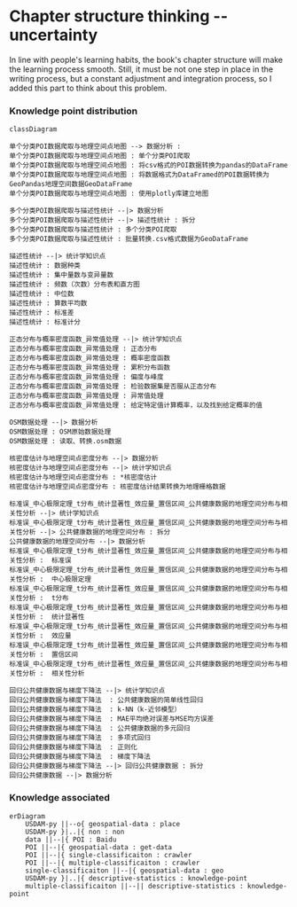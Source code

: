 # Chapter structure thinking -- uncertainty
In line with people's learning habits, the book's chapter structure will make the learning process smooth. Still, it must be not one step in place in the writing process, but a constant adjustment and integration process, so I added this part to think about this problem.

### Knowledge point distribution

<style>
svg[id^="mermaid-"] { min-width: 200; max-width:100%;  overflow: visible;}
</style>

```mermaid
classDiagram

单个分类POI数据爬取与地理空间点地图 --> 数据分析 : 
单个分类POI数据爬取与地理空间点地图 : 单个分类POI爬取
单个分类POI数据爬取与地理空间点地图 : 将csv格式的POI数据转换为pandas的DataFrame
单个分类POI数据爬取与地理空间点地图 : 将数据格式为DataFramed的POI数据转换为GeoPandas地理空间数据GeoDataFrame
单个分类POI数据爬取与地理空间点地图 : 使用plotly库建立地图

多个分类POI数据爬取与描述性统计 --|> 数据分析
多个分类POI数据爬取与描述性统计 --|> 描述性统计 : 拆分
多个分类POI数据爬取与描述性统计 : 多个分类POI爬取
多个分类POI数据爬取与描述性统计 : 批量转换.csv格式数据为GeoDataFrame

描述性统计 --|> 统计学知识点
描述性统计 : 数据种类
描述性统计 : 集中量数与变异量数
描述性统计 : 频数（次数）分布表和直方图
描述性统计 : 中位数
描述性统计 : 算数平均数
描述性统计 : 标准差
描述性统计 : 标准计分

正态分布与概率密度函数_异常值处理 --|> 统计学知识点
正态分布与概率密度函数_异常值处理 : 正态分布
正态分布与概率密度函数_异常值处理 : 概率密度函数
正态分布与概率密度函数_异常值处理 : 累积分布函数
正态分布与概率密度函数_异常值处理 : 偏度与峰度
正态分布与概率密度函数_异常值处理 : 检验数据集是否服从正态分布
正态分布与概率密度函数_异常值处理 : 异常值处理
正态分布与概率密度函数_异常值处理 : 给定特定值计算概率，以及找到给定概率的值

OSM数据处理 --|> 数据分析
OSM数据处理 : OSM原始数据处理
OSM数据处理 : 读取、转换.osm数据

核密度估计与地理空间点密度分布 --|> 数据分析
核密度估计与地理空间点密度分布 --|> 统计学知识点
核密度估计与地理空间点密度分布 : *核密度估计
核密度估计与地理空间点密度分布 : 核密度估计结果转换为地理栅格数据

标准误_中心极限定理_t分布_统计显著性_效应量_置信区间_公共健康数据的地理空间分布与相关性分析 --|> 统计学知识点
标准误_中心极限定理_t分布_统计显著性_效应量_置信区间_公共健康数据的地理空间分布与相关性分析 --|> 公共健康数据的地理空间分布 : 拆分
公共健康数据的地理空间分布 --|> 数据分析
标准误_中心极限定理_t分布_统计显著性_效应量_置信区间_公共健康数据的地理空间分布与相关性分析 :  标准误
标准误_中心极限定理_t分布_统计显著性_效应量_置信区间_公共健康数据的地理空间分布与相关性分析 :  中心极限定理
标准误_中心极限定理_t分布_统计显著性_效应量_置信区间_公共健康数据的地理空间分布与相关性分析 :  t分布
标准误_中心极限定理_t分布_统计显著性_效应量_置信区间_公共健康数据的地理空间分布与相关性分析 :  统计显著性
标准误_中心极限定理_t分布_统计显著性_效应量_置信区间_公共健康数据的地理空间分布与相关性分析 :  效应量
标准误_中心极限定理_t分布_统计显著性_效应量_置信区间_公共健康数据的地理空间分布与相关性分析 :  置信区间
标准误_中心极限定理_t分布_统计显著性_效应量_置信区间_公共健康数据的地理空间分布与相关性分析 :  相关性分析

回归公共健康数据与梯度下降法 --|> 统计学知识点
回归公共健康数据与梯度下降法  : 公共健康数据的简单线性回归
回归公共健康数据与梯度下降法  : k-NN（k-近邻模型）
回归公共健康数据与梯度下降法  : MAE平均绝对误差与MSE均方误差
回归公共健康数据与梯度下降法  : 公共健康数据的多元回归
回归公共健康数据与梯度下降法  : 多项式回归
回归公共健康数据与梯度下降法  : 正则化
回归公共健康数据与梯度下降法  : 梯度下降法
回归公共健康数据与梯度下降法 --|> 回归公共健康数据 : 拆分
回归公共健康数据 --|> 数据分析

```


### Knowledge associated

```mermaid
erDiagram
    USDAM-py ||--o{ geospatial-data : place 
    USDAM-py }|..|{ non : non
    data ||--|{ POI : Baidu
    POI ||--|{ geospatial-data : get-data
    POI ||--|{ single-classificaiton : crawler
    POI ||--|{ multiple-classificaiton : crawler
    single-classificaiton ||--|{ geospatial-data : geo
    USDAM-py }|..|{ descriptive-statistics : knowledge-point
    multiple-classificaiton ||--|| descriptive-statistics : knowledge-point
```